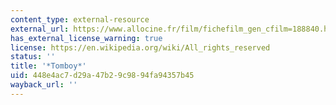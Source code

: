 ```yaml
---
content_type: external-resource
external_url: https://www.allocine.fr/film/fichefilm_gen_cfilm=188840.html
has_external_license_warning: true
license: https://en.wikipedia.org/wiki/All_rights_reserved
status: ''
title: '*Tomboy*'
uid: 448e4ac7-d29a-47b2-9c98-94fa94357b45
wayback_url: ''
---
```

